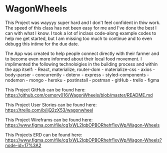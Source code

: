 # WagonWheels

This Project was wayyyy super hard and I don't feel confident in thiw work. The speed of this class has not been easy for me and I've done the best I can with what I know. 
I took a lot of inclass code-along example codes to help me get started, but I am missing too much to continue and to even debugg this intime for the due date. 

The App was created to help people connect directly with their farmer and to become even more informed about their local food movement. 
I implimented the following technoloigies in the building process and within the app itself: 
    - React, materialize, router-dom
     - materialize-css
     - axios
     - body-parser
    - concurrently
    - dotenv
    - express
    - styled-components
    - nodemon
    - mongo
    - heroku
    - postinstall
    - postman
    - gitHub
    - trello
    - figma



This Project GitHub can be found here: https://github.com/cemory016/WagonWheels/blob/master/README.md

This Project User Stories can be found here: https://trello.com/b/ijQ2zX53/wagonwheel

This Project Wireframs can be found here: https://www.figma.com/file/cg1xWL2IqbOPBORhehf1xyWp/Wagon-Wheels

This Projects ERD can be found here: https://www.figma.com/file/cg1xWL2IqbOPBORhehf1xyWp/Wagon-Wheels?node-id=17%3A2

